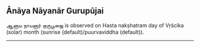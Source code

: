 ## Ānāya Nāyanār Gurupūjai
ஆனாய நாயனார் குருபூஜை is observed on Hasta nakṣhatram day of Vṛścika (solar) month (sunrise (default)/puurvaviddha (default)).



---

